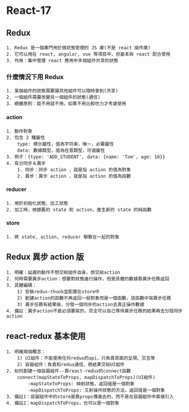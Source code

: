 # React-17

## Redux

    1. Redux 是一個專門用於做狀態管理的 JS 庫(不是 react 插件庫)
    2. 它可以用在 react, angular, vue 等項目中，但基本與 react 配合使用
    3. 作用：集中管理 react 應用中多個組件共享的狀態

### 什麼情況下用 Redux

    1. 某個組件的狀態需要讓其他組件可以隨時拿到(共享)
    2. 一個組件需要改變另一個組件的狀態(通信)
    3. 總體原則：能不用就不用，如果不用比較吃力才考慮使用

#### action

    1. 動作對象
    2. 包含 2 種屬性
        type: 標示屬性，值為字符串，唯一，必要屬性
        data: 數據類型，值為任意類型，可選屬性
    3. 例子：{type: 'ADD_STUDENT', data: {name: 'Tom', age: 18}}
    4. 有分同步＆異步
        1. 同步：同步 action ，就是指 action 的值為對象
        2. 異步：異步 action ，就是指 action 的值為函數

#### reducer

    1. 用於初始化狀態、加工狀態
    2. 加工時，根據舊的 state 和 action，產生新的 state 的純函數

#### store

    1. 將 state, action, reducer 聯繫在一起的對象

## Redux 異步 action 版

    1. 明確：延遲的動作不想交給組件自身，想交給action
    2. 何時需要異步action：想要對狀態進行操作，但是具體的數據靠異步任務返回
    3. 具體編碼：
        1) 安裝redux-thunk並配置在store中
        2) 創建action的函數不再返回一般對象而是一個函數，該函數中寫異步任務
        3) 異步任務有結果後，分發一個同步的action去真正操作數據
    4. 備註：異步action不是必須要寫的，完全可以自己等待異步任務的結果再去分發同步action

## react-redux 基本使用

    1. 明確兩個概念：
        1) UI組件：不能使用任何redux的api，只負責頁面的呈現、交互等
        2) 容器組件：負責和redux通信，將結果交給UI組件
    2. 如何創建一個容器組件--靠react-redux的connect函數
        connect(mapStateToProps, mapDispatchToProps)(UI組件)
            -mapStateToProps: 映射狀態，返回值是一個對象
            -mapDispatchToProps: 又射操作狀態的方法，返回值是一個對象
    3. 備註1：容器組件中的store是靠props傳進去的，而不是在容器組件中直接引入
    4. 備註2：mapDispatchToProps，也可以是一個對象